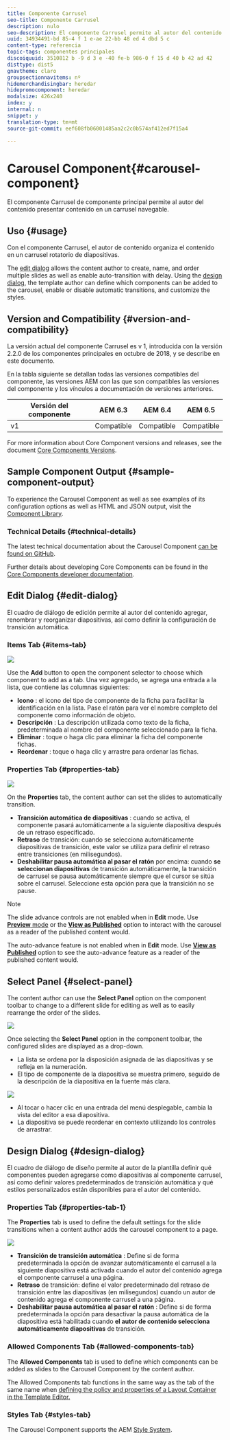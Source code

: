 ```yaml
---
title: Componente Carrusel
seo-title: Componente Carrusel
description: nulo
seo-description: El componente Carrusel permite al autor del contenido presentar contenido en un carrusel rotatorio.
uuid: 34934491-bd 85-4 f 1 e-ae 22-bb 48 ed 4 dbd 5 c
content-type: referencia
topic-tags: componentes principales
discoiquuid: 3510812 b -9 d 3 e -40 fe-b 986-0 f 15 d 40 b 42 ad 42
disttype: dist5
gnavtheme: claro
groupsectionnavitems: nº
hidemerchandisingbar: heredar
hidepromocomponent: heredar
modalsize: 426x240
index: y
internal: n
snippet: y
translation-type: tm+mt
source-git-commit: eef608fb06001485aa2c2c0b574af412ed7f15a4

---
```



# Carousel Component{#carousel-component}

El componente Carrusel de componente principal permite al autor del contenido presentar contenido en un carrusel navegable.

## Uso {#usage}

Con el componente Carrusel, el autor de contenido organiza el contenido en un carrusel rotatorio de diapositivas.

The [edit dialog](#edit-dialog) allows the content author to create, name, and order multiple slides as well as enable auto-transition with delay. Using the [design dialog](#design-dialog), the template author can define which components can be added to the carousel, enable or disable automatic transitions, and customize the styles.

## Version and Compatibility {#version-and-compatibility}

La versión actual del componente Carrusel es v 1, introducida con la versión 2.2.0 de los componentes principales en octubre de 2018, y se describe en este documento.

En la tabla siguiente se detallan todas las versiones compatibles del componente, las versiones AEM con las que son compatibles las versiones del componente y los vínculos a documentación de versiones anteriores.

| Versión del componente | AEM 6.3 | AEM 6.4 | AEM 6.5 |
|--- |--- |--- |--- |
| v1 | Compatible | Compatible | Compatible |

For more information about Core Component versions and releases, see the document [Core Components Versions](versions.md).

## Sample Component Output {#sample-component-output}

To experience the Carousel Component as well as see examples of its configuration options as well as HTML and JSON output, visit the [Component Library](http://opensource.adobe.com/aem-core-wcm-components/library/carousel.html).

### Technical Details {#technical-details}

The latest technical documentation about the Carousel Component [can be found on GitHub](https://github.com/adobe/aem-core-wcm-components/blob/master/content/src/content/jcr_root/apps/core/wcm/components/carousel/v1/carousel).

Further details about developing Core Components can be found in the [Core Components developer documentation](developing.md).

## Edit Dialog {#edit-dialog}

El cuadro de diálogo de edición permite al autor del contenido agregar, renombrar y reorganizar diapositivas, así como definir la configuración de transición automática.

### Items Tab {#items-tab}

![](assets/screenshot_2018-10-12at102451.png)

Use the **Add** button to open the component selector to choose which component to add as a tab. Una vez agregado, se agrega una entrada a la lista, que contiene las columnas siguientes:

* **Icono** : el icono del tipo de componente de la ficha para facilitar la identificación en la lista. Pase el ratón para ver el nombre completo del componente como información de objeto.
* **Descripción** : La descripción utilizada como texto de la ficha, predeterminada al nombre del componente seleccionado para la ficha.
* **Eliminar** : toque o haga clic para eliminar la ficha del componente fichas.
* **Reordenar** : toque o haga clic y arrastre para ordenar las fichas.

### Properties Tab {#properties-tab}

![](assets/screenshot_2018-11-28at141054.png)

On the **Properties** tab, the content author can set the slides to automatically transition.

* **Transición automática de diapositivas** : cuando se activa, el componente pasará automáticamente a la siguiente diapositiva después de un retraso especificado.
* **Retraso** de transición: cuando se selecciona automáticamente diapositivas de transición, este valor se utiliza para definir el retraso entre transiciones (en milisegundos).
* **Deshabilitar pausa automática al pasar el ratón** por encima: cuando **se seleccionan diapositivas** de transición automáticamente, la transición de carrusel se pausa automáticamente siempre que el cursor se sitúa sobre el carrusel. Seleccione esta opción para que la transición no se pause.

>[!NOTE]
>
>The slide advance controls are not enabled when in **Edit** mode. Use [**Preview** mode](https://helpx.adobe.com/experience-manager/6-5/sites/authoring/using/editing-content.html) or the **[View as Published](https://helpx.adobe.com/experience-manager/6-5/sites/authoring/using/editing-content.html)** option to interact with the carousel as a reader of the published content would.
>
>The auto-advance feature is not enabled when in **Edit** mode. Use **[View as Published](https://helpx.adobe.com/experience-manager/6-5/sites/authoring/using/editing-content.html)** option to see the auto-advance feature as a reader of the published content would.

## Select Panel {#select-panel}

The content author can use the **Select Panel** option on the component toolbar to change to a different slide for editing as well as to easily rearrange the order of the slides.

![](assets/screenshot_2018-10-11at165417.png)

Once selecting the **Select Panel** option in the component toolbar, the configured slides are displayed as a drop-down.

* La lista se ordena por la disposición asignada de las diapositivas y se refleja en la numeración.
* El tipo de componente de la diapositiva se muestra primero, seguido de la descripción de la diapositiva en la fuente más clara.

![](assets/opera_snapshot_2018-11-28141537localhost.png)

* Al tocar o hacer clic en una entrada del menú desplegable, cambia la vista del editor a esa diapositiva.
* La diapositiva se puede reordenar en contexto utilizando los controles de arrastrar.

## Design Dialog {#design-dialog}

El cuadro de diálogo de diseño permite al autor de la plantilla definir qué componentes pueden agregarse como diapositivas al componente carrusel, así como definir valores predeterminados de transición automática y qué estilos personalizados están disponibles para el autor del contenido.

### Properties Tab {#properties-tab-1}

The **Properties** tab is used to define the default settings for the slide transitions when a content author adds the carousel component to a page.

![](assets/screenshot_2018-11-28at141824.png)

* **Transición de transición automática** : Define si de forma predeterminada la opción de avanzar automáticamente el carrusel a la siguiente diapositiva está activada cuando el autor del contenido agrega el componente carrusel a una página.
* **Retraso** de transición: define el valor predeterminado del retraso de transición entre las diapositivas (en milisegundos) cuando un autor de contenido agrega el componente carrusel a una página.
* **Deshabilitar pausa automática al pasar el ratón** : Define si de forma predeterminada la opción para desactivar la pausa automática de la diapositiva está habilitada cuando **el autor de contenido selecciona automáticamente diapositivas** de transición.

### Allowed Components Tab {#allowed-components-tab}

The **Allowed Components** tab is used to define which components can be added as slides to the Carousel Component by the content author.

The Allowed Components tab functions in the same way as the tab of the same name when [defining the policy and properties of a Layout Container in the Template Editor.](https://helpx.adobe.com/experience-manager/6-5/sites/authoring/using/templates.html)

### Styles Tab {#styles-tab}

The Carousel Component supports the AEM [Style System](authoring.md#component-styling).